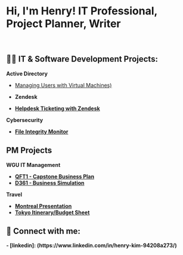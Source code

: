 <h1>Hi, I'm Henry! IT Professional, Project Planner, Writer </h1> <br/>
<h2>👨‍💻 IT & Software Development Projects:</h2>

<b>Active Directory</b>
- [Managing Users with Virtual Machines)](https://github.com/joshmadakor1/Package-Delivery-Pathfinding-Algorithm)

- <b>Zendesk<b>
- [Helpdesk Ticketing with Zendesk](https://github.com/henrykim-projects/zendesk_sampleticket.git)

<b>Cybersecurity</b>
  - [File Integrity Monitor](https://github.com/henrykim-projects/file_integrity_monitor.git)

<h2>PM Projects</h2>

<b>WGU IT Management</b>
  - [QFT1 - Capstone Business Plan](https://github.com/henrykim-projects/qft_capstone_hskim.git)
  - [D361 - Business Simulation](https://github.com/henrykim-projects/d361_hskim.git)

<b>Travel</b> 
- [Montreal Presentation]()
- [Tokyo Itinerary/Budget Sheet]()

<h2> 🤳 Connect with me:</h2>
- [linkedin]: (https://www.linkedin.com/in/henry-kim-94208a273/)
